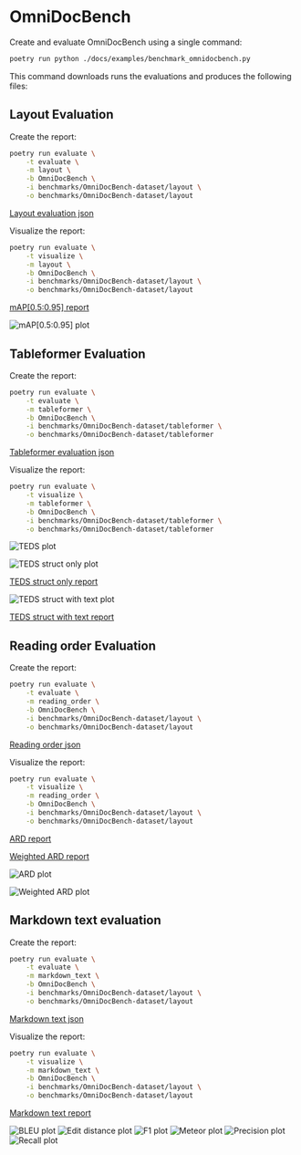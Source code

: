 # OmniDocBench

Create and evaluate OmniDocBench using a single command:

```sh
poetry run python ./docs/examples/benchmark_omnidocbench.py
```

This command downloads runs the evaluations and produces the following files:


## Layout Evaluation

Create the report:

```sh
poetry run evaluate \
    -t evaluate \
    -m layout \
    -b OmniDocBench \
    -i benchmarks/OmniDocBench-dataset/layout \
    -o benchmarks/OmniDocBench-dataset/layout
```

[Layout evaluation json](evaluations/OmniDocBench/evaluation_OmniDocBench_layout.json)

Visualize the report:

```sh
poetry run evaluate \
    -t visualize \
    -m layout \
    -b OmniDocBench \
    -i benchmarks/OmniDocBench-dataset/layout \
    -o benchmarks/OmniDocBench-dataset/layout
```

[mAP[0.5:0.95] report](evaluations/OmniDocBench/evaluation_OmniDocBench_layout_mAP_0.5_0.95.txt)

![mAP[0.5:0.95] plot](evaluations/OmniDocBench/evaluation_OmniDocBench_layout_mAP_0.5_0.95.png)


## Tableformer Evaluation

Create the report:

```sh
poetry run evaluate \
    -t evaluate \
    -m tableformer \
    -b OmniDocBench \
    -i benchmarks/OmniDocBench-dataset/tableformer \
    -o benchmarks/OmniDocBench-dataset/tableformer
```

[Tableformer evaluation json](evaluations/OmniDocBench/evaluation_OmniDocBench_tableformer.json)


Visualize the report:

```sh
poetry run evaluate \
    -t visualize \
    -m tableformer \
    -b OmniDocBench \
    -i benchmarks/OmniDocBench-dataset/tableformer \
    -o benchmarks/OmniDocBench-dataset/tableformer
```

![TEDS plot](evaluations/OmniDocBench/evaluation_OmniDocBench_tableformer-delta_row_col.png)

![TEDS struct only plot](evaluations/OmniDocBench/evaluation_OmniDocBench_tableformer_TEDS_struct-only.png)

[TEDS struct only report](evaluations/OmniDocBench/evaluation_OmniDocBench_tableformer_TEDS_struct-only.txt)

![TEDS struct with text plot](evaluations/OmniDocBench/evaluation_OmniDocBench_tableformer_TEDS_struct-with-text.png)

[TEDS struct with text report](evaluations/OmniDocBench/evaluation_OmniDocBench_tableformer_TEDS_struct-with-text.txt)


## Reading order Evaluation

Create the report:

```sh
poetry run evaluate \
    -t evaluate \
    -m reading_order \
    -b OmniDocBench \
    -i benchmarks/OmniDocBench-dataset/layout \
    -o benchmarks/OmniDocBench-dataset/layout
```

[Reading order json](evaluations/OmniDocBench/evaluation_OmniDocBench_reading_order.json)


Visualize the report:

```sh
poetry run evaluate \
    -t visualize \
    -m reading_order \
    -b OmniDocBench \
    -i benchmarks/OmniDocBench-dataset/layout \
    -o benchmarks/OmniDocBench-dataset/layout
```

[ARD report](evaluations/OmniDocBench/evaluation_OmniDocBench_reading_order_ARD_norm.txt)

[Weighted ARD report](evaluations/OmniDocBench/evaluation_OmniDocBench_reading_order_weighted_ARD.txt)

![ARD plot](evaluations/OmniDocBench/evaluation_OmniDocBench_reading_order_ARD_norm.png)

![Weighted ARD plot](evaluations/OmniDocBench/evaluation_OmniDocBench_reading_order_weighted_ARD.png)


## Markdown text evaluation

Create the report:

```sh
poetry run evaluate \
    -t evaluate \
    -m markdown_text \
    -b OmniDocBench \
    -i benchmarks/OmniDocBench-dataset/layout \
    -o benchmarks/OmniDocBench-dataset/layout
```

[Markdown text json](evaluations/OmniDocBench/evaluation_OmniDocBench_markdown_text.json)


Visualize the report:

```sh
poetry run evaluate \
    -t visualize \
    -m markdown_text \
    -b OmniDocBench \
    -i benchmarks/OmniDocBench-dataset/layout \
    -o benchmarks/OmniDocBench-dataset/layout
```

[Markdown text report](evaluations/OmniDocBench/evaluation_OmniDocBench_markdown_text.txt)

![BLEU plot](evaluations/OmniDocBench/evaluation_OmniDocBench_markdown_text_BLEU.png)
![Edit distance plot](evaluations/OmniDocBench/evaluation_OmniDocBench_markdown_text_edit_distance.png)
![F1 plot](evaluations/OmniDocBench/evaluation_OmniDocBench_markdown_text_F1.png)
![Meteor plot](evaluations/OmniDocBench/evaluation_OmniDocBench_markdown_text_Meteor.png)
![Precision plot](evaluations/OmniDocBench/evaluation_OmniDocBench_markdown_text_precision.png)
![Recall plot](evaluations/OmniDocBench/evaluation_OmniDocBench_markdown_text_recall.png)

